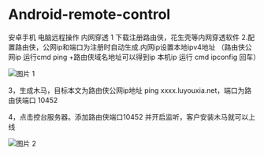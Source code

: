 # Android-remote-control
安卓手机 电脑远程操作
内网穿透
1 下载注册路由侠，花生壳等内网穿透软件
2.配置路由侠，公网ip和端口为注册时自动生成.内网ip设置本地ipv4地址
（路由侠公网ip 运行cmd  ping +路由侠域名地址可以得到ip
本机ip 运行 cmd ipconfig 回车）

![图片 1](https://github.com/Hyizhou1/Android-remote-control/assets/104135021/af90246f-f432-4857-8ad5-3105a2435d82)

3，生成木马，目标本文为路由侠公网ip地址 ping xxxx.luyouxia.net，端口为路由侠端口 10452

4，点击控台服务器。添加路由侠端口10452 并开启监听，客户安装木马就可以上线

![图片 2](https://github.com/Hyizhou1/Android-remote-control/assets/104135021/f53a179a-c1e7-4b5d-af4d-d812eafae126)
